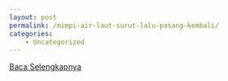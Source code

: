 ```yaml
---
layout: post
permalink: /mimpi-air-laut-surut-lalu-pasang-kembali/
categories:
    - Uncategorized
---
```


[Baca Selengkapnya](/02)